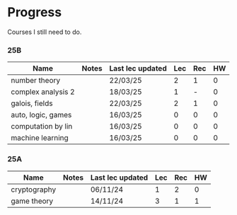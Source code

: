 # Progress

Courses I still need to do.

### 25B

| Name               | Notes | Last lec updated | Lec | Rec | HW |
|--------------------|-------|------------------|-----|-----|----|
| number theory      |       | 22/03/25         | 2   | 1   | 0  |
| complex analysis 2 |       | 18/03/25         | 1   | -   | 0  |
| galois, fields     |       | 22/03/25         | 2   | 1   | 0  |
| auto, logic, games |       | 16/03/25         | 0   | 0   | 0  |
| computation by lin |       | 16/03/25         | 0   | 0   | 0  |
| machine learning   |       | 16/03/25         | 0   | 0   | 0  |

### 25A

| Name | Notes | Last lec updated | Lec | Rec | HW |
|---|---|---|---|---|---|
| cryptography | | 06/11/24 | 1 | 2 | 0 |
| game theory  | | 14/11/24 | 3 | 1 | 1 |
